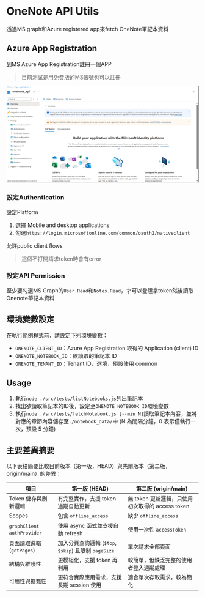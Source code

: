 # OneNote API Utils

透過MS graph和Azure registered app來fetch OneNote筆記本資料

## Azure App Registration
到MS Azure App Registration註冊一個APP
> 目前測試是用免費版的MS帳號也可以註冊

![Azure Registered App](./azure_app_registration.png)

### 設定Authentication
設定Platform
1. 選擇 Mobile and desktop applications
2. 勾選`https://login.microsoftonline.com/common/oauth2/nativeclient`

允許public client flows
> 這個不打開請求token時會有error

### 設定API Permission
至少要勾選MS Graph的`User.Read`和`Notes.Read`，才可以登陸拿token然後讀取Onenote筆記本資料


## 環境變數設定
在執行範例程式前，請設定下列環境變數：

* `ONENOTE_CLIENT_ID`：Azure App Registration 取得的 Application (client) ID
* `ONENOTE_NOTEBOOK_ID`：欲讀取的筆記本 ID
* `ONENOTE_TENANT_ID`：Tenant ID，選填，預設使用 common

## Usage
1. 執行`node ./src/tests/listNotebooks.js`列出筆記本
2. 找出欲讀取筆記本的ID後，設定至`ONENOTE_NOTEBOOK_ID`環境變數
3. 執行`node ./src/tests/fetchNotebook.js [--min N]`讀取筆記本內容，並將對應的章節內容儲存至`./notebook_data/`中 (N 為間隔分鐘，0 表示僅執行一次，預設 5 分鐘)

## 主要差異摘要

以下表格簡要比較目前版本（第一版，HEAD）與先前版本（第二版，origin/main）的差異：

| 項目 | 第一版 (HEAD) | 第二版 (origin/main) |
| --- | --- | --- |
| Token 儲存與刷新邏輯 | 有完整實作，支援 token 過期自動更新 | 無 token 更新邏輯，只使用初次取得的 access token |
| Scopes | 包含 `offline_access` | 缺少 `offline_access` |
| `graphClient` `authProvider` | 使用 async 函式並支援自動 refresh | 使用一次性 `accessToken` |
| 頁面讀取邏輯 (`getPages`) | 加入分頁查詢邏輯 (`$top`, `$skip`) 且限制 `pageSize` | 單次請求全部頁面 |
| 結構與維護性 | 更模組化，支援 token 再利用 | 較簡單，但缺乏完整的使用者登入週期處理 |
| 可用性與擴充性 | 更符合實際應用需求，支援長期 session 使用 | 適合單次存取需求，較為簡化 |
